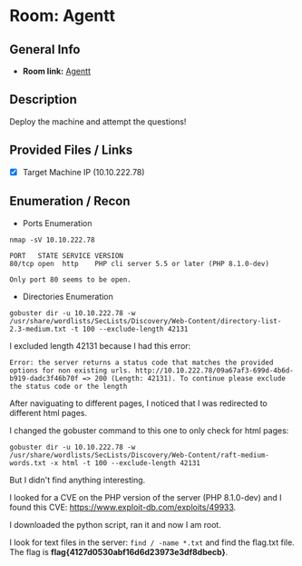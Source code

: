 # Room: Agentt

## General Info
- **Room link:** [Agentt](https://tryhackme.com/room/agentt)

## Description

Deploy the machine and attempt the questions!

## Provided Files / Links
- [x] Target Machine IP (10.10.222.78)

## Enumeration / Recon
- Ports Enumeration 

`nmap -sV 10.10.222.78`

```
PORT   STATE SERVICE VERSION
80/tcp open  http    PHP cli server 5.5 or later (PHP 8.1.0-dev)

Only port 80 seems to be open.
```

- Directories Enumeration

`gobuster dir -u 10.10.222.78 -w /usr/share/wordlists/SecLists/Discovery/Web-Content/directory-list-2.3-medium.txt -t 100 --exclude-length 42131`

I excluded length 42131 because I had this error:
```
Error: the server returns a status code that matches the provided options for non existing urls. http://10.10.222.78/09a67af3-699d-4b6d-b919-dadc3f46b70f => 200 (Length: 42131). To continue please exclude the status code or the length
```

After naviguating to different pages, I noticed that I was redirected to different html pages.

I changed the gobuster command to this one to only check for html pages:
```
gobuster dir -u 10.10.222.78 -w /usr/share/wordlists/SecLists/Discovery/Web-Content/raft-medium-words.txt -x html -t 100 --exclude-length 42131
```

But I didn't find anything interesting.

I looked for a CVE on the PHP version of the server (PHP 8.1.0-dev) and I found this CVE: https://www.exploit-db.com/exploits/49933.

I downloaded the python script, ran it and now I am root.

I look for text files in the server: `find / -name *.txt` and find the flag.txt file.
The flag is **flag{4127d0530abf16d6d23973e3df8dbecb}**.
